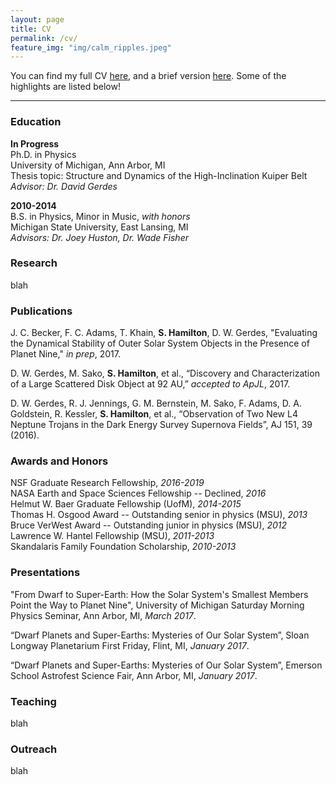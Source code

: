 ```yaml
---
layout: page
title: CV
permalink: /cv/
feature_img: "img/calm_ripples.jpeg"
---
```


You can find my full CV <a
href="https://drive.google.com/file/d/0B_dvQtq8UPvuUU1mTXhIdmNjbDA/view"
target="_blank">here</a>, and a brief version <a
href="https://drive.google.com/file/d/0B_dvQtq8UPvudmNxWVlzeWltY00/view"
target="_blank">here</a>.  Some of the highlights are listed below!

-----------------------------------

### Education

**In Progress**<br>
Ph.D. in Physics <br>
University of Michigan, Ann Arbor, MI <br>
Thesis topic: Structure and Dynamics of the High-Inclination Kuiper Belt <br>
*Advisor: Dr. David Gerdes*

**2010-2014** <br>
B.S. in Physics, Minor in Music, *with honors* <br>
Michigan State University, East Lansing, MI <br>
*Advisors: Dr. Joey Huston, Dr. Wade Fisher*

### Research

blah 

### Publications

J. C. Becker, F. C. Adams, T. Khain, **S. Hamilton**, D. W. Gerdes, "Evaluating
the Dynamical Stability of Outer Solar System Objects in the Presence of Planet
Nine," _in prep_, 2017.

D. W. Gerdes, M. Sako, **S. Hamilton**, et al., “Discovery and Characterization
of a Large Scattered Disk Object at 92 AU,” _accepted to ApJL_, 2017.

D. W. Gerdes, R. J. Jennings, G. M. Bernstein, M. Sako, F. Adams,
D. A. Goldstein, R. Kessler, **S. Hamilton**, et al., “Observation of Two New L4
Neptune Trojans in the Dark Energy Survey Supernova Fields”, AJ 151, 39 (2016).

### Awards and Honors

NSF Graduate Research Fellowship, *2016-2019* <br>
NASA Earth and Space Sciences Fellowship -- Declined, *2016* <br>
Helmut W. Baer Graduate Fellowship  (UofM), *2014-2015* <br>
Thomas H. Osgood Award -- Outstanding senior in physics (MSU), *2013* <br>
Bruce VerWest Award -- Outstanding junior in physics (MSU), *2012* <br>
Lawrence W. Hantel Fellowship (MSU), *2011-2013* <br>
Skandalaris Family Foundation Scholarship, *2010-2013* 


### Presentations

"From Dwarf to Super-Earth: How the Solar System's Smallest Members Point the
Way to Planet Nine", University of Michigan Saturday Morning Physics Seminar,
Ann Arbor, MI, *March 2017*.

“Dwarf Planets and Super-Earths: Mysteries of Our Solar System”, Sloan Longway
Planetarium First Friday, Flint, MI, *January 2017*.

“Dwarf Planets and Super-Earths: Mysteries of Our Solar System”, Emerson School
Astrofest Science Fair, Ann Arbor, MI, *January 2017*.

### Teaching

blah 

### Outreach

blah




